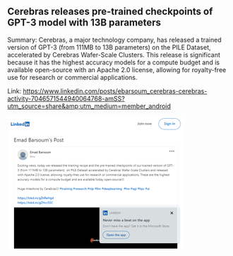 ## Cerebras releases pre-trained checkpoints of GPT-3 model with 13B parameters
Summary: Cerebras, a major technology company, has released a trained version of GPT-3 (from 111MB to 13B parameters) on the PILE Dataset, accelerated by Cerebras Wafer-Scale Clusters. This release is significant because it has the highest accuracy models for a compute budget and is available open-source with an Apache 2.0 license, allowing for royalty-free use for research or commercial applications.

Link: https://www.linkedin.com/posts/ebarsoum_cerebras-cerebras-activity-7046571544940064768-amSS?utm_source=share&amp;utm_medium=member_android

<img src="/img/4f201605-5081-4b9e-a573-97fb07d42f2d.png" width="400" />
<br/><br/>
